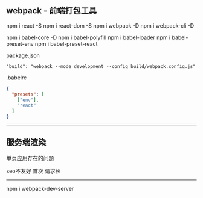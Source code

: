## webpack - 前端打包工具

npm i react -S
npm i react-dom -S
npm i webpack -D
npm i webpack-cli -D

npm i babel-core -D
npm i babel-polyfill
npm i babel-loader
npm i babel-preset-env
npm i babel-preset-react


package.json

    "build": "webpack --mode development --config build/webpack.config.js"

.babelrc

```json
{
  "presets": [
    ["env"],
    "react"
  ]
}
```

---

## 服务端渲染

单页应用存在的问题

seo不友好
首次 请求长

---

npm i webpack-dev-server 
